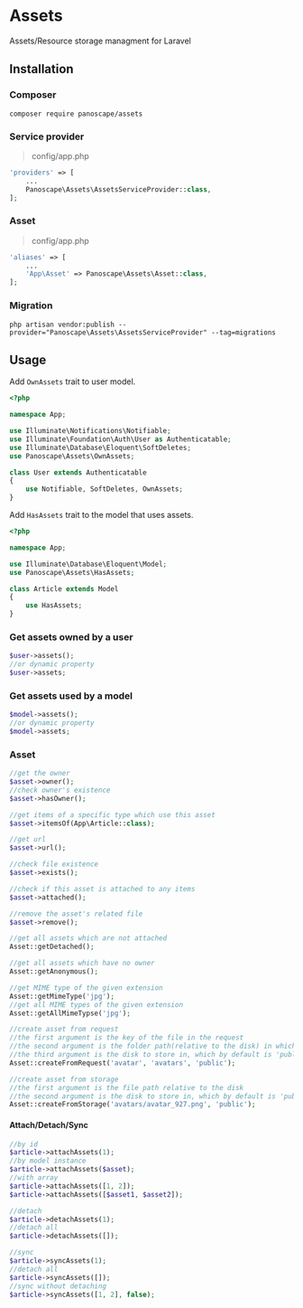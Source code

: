 # Assets
Assets/Resource storage managment for Laravel

## Installation

### Composer

```shell
composer require panoscape/assets
```

### Service provider

> config/app.php

```php
'providers' => [
    ...
    Panoscape\Assets\AssetsServiceProvider::class,
];
```

### Asset

> config/app.php

```php
'aliases' => [
    ...
    'App\Asset' => Panoscape\Assets\Asset::class,
];
```

### Migration

```shell
php artisan vendor:publish --provider="Panoscape\Assets\AssetsServiceProvider" --tag=migrations
```

## Usage

Add `OwnAssets` trait to user model.

```php
<?php

namespace App;

use Illuminate\Notifications\Notifiable;
use Illuminate\Foundation\Auth\User as Authenticatable;
use Illuminate\Database\Eloquent\SoftDeletes;
use Panoscape\Assets\OwnAssets;

class User extends Authenticatable
{
    use Notifiable, SoftDeletes, OwnAssets;
}
```

Add `HasAssets` trait to the model that uses assets.

```php
<?php

namespace App;

use Illuminate\Database\Eloquent\Model;
use Panoscape\Assets\HasAssets;

class Article extends Model
{
    use HasAssets;
}
```

### Get assets owned by a user

```php
$user->assets();
//or dynamic property
$user->assets;
```

### Get assets used by a model

```php
$model->assets();
//or dynamic property
$model->assets;
```

### Asset

```php
//get the owner
$asset->owner();
//check owner's existence
$asset->hasOwner();

//get items of a specific type which use this asset
$asset->itemsOf(App\Article::class);

//get url
$asset->url();

//check file existence
$asset->exists();

//check if this asset is attached to any items
$asset->attached();

//remove the asset's related file
$asset->remove();

//get all assets which are not attached
Asset::getDetached();

//get all assets which have no owner
Asset::getAnonymous();

//get MIME type of the given extension
Asset::getMimeType('jpg');
//get all MIME types of the given extension
Asset::getAllMimeTypse('jpg');

//create asset from request
//the first argument is the key of the file in the request
//the second argument is the folder path(relative to the disk) in which the file will be stored, which if optional
//the third argument is the disk to store in, which by default is 'public'
Asset::createFromRequest('avatar', 'avatars', 'public');

//create asset from storage
//the first argument is the file path relative to the disk
//the second argument is the disk to store in, which by default is 'public'
Asset::createFromStorage('avatars/avatar_927.png', 'public');

```

#### Attach/Detach/Sync

```php
//by id
$article->attachAssets(1);
//by model instance
$article->attachAssets($asset);
//with array
$article->attachAssets([1, 2]);
$article->attachAssets([$asset1, $asset2]);

//detach
$article->detachAssets(1);
//detach all
$article->detachAssets([]);

//sync
$article->syncAssets(1);
//detach all
$article->syncAssets([]);
//sync without detaching
$article->syncAssets([1, 2], false);

```